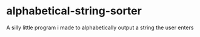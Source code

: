 # alphabetical-string-sorter
A silly little program i made to alphabetically output a string the user enters 
